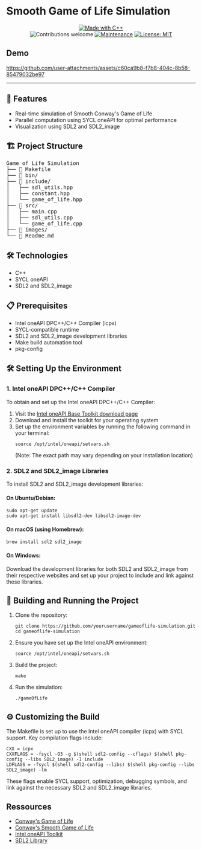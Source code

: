 <h1>Smooth Game of Life Simulation</h1>
<div align="center">
<a href="https://isocpp.org/"><img src="https://img.shields.io/badge/Made%20with-C%2B%2B-00599C?style=for-the-badge&logo=c%2B%2B" alt="Made with C++"></a>
<br>
<img src="https://img.shields.io/badge/contributions-welcome-brightgreen.svg?style=flat" alt="Contributions welcome">
<a href="https://github.com/yourusername/gameoflife-simulation/graphs/commit-activity"><img src="https://img.shields.io/badge/Maintained%3F-yes-green.svg" alt="Maintenance"></a>
<a href="https://opensource.org/licenses/MIT"><img src="https://img.shields.io/badge/License-MIT-blue.svg" alt="License: MIT"></a>
</div>

<h2>Demo</h2>

https://github.com/user-attachments/assets/c60ca9b8-f7b8-404c-8b58-85479032be97

<hr>

<h2>🚀 Features</h2>
<ul>
<li>Real-time simulation of Smooth Conway's Game of Life</li>
<li>Parallel computation using SYCL oneAPI for optimal performance</li>
<li>Visualization using SDL2 and SDL2_image</li>
</ul>

<h2>🏗️ Project Structure</h2>
<pre>
Game of Life Simulation
├── 📄 Makefile
├── 📁 bin/
├── 📁 include/
│   ├── sdl_utils.hpp
│   ├── constant.hpp
│   └── game_of_life.hpp
├── 📁 src/
│   ├── main.cpp
│   ├── sdl_utils.cpp
│   └── game_of_life.cpp
├── 📁 images/
└── 📘 Readme.md
</pre>

<h2>🛠️ Technologies</h2>
<ul>
<li>C++</li>
<li>SYCL oneAPI</li>
<li>SDL2 and SDL2_image</li>
</ul>

<h2>📋 Prerequisites</h2>
<ul>
<li>Intel oneAPI DPC++/C++ Compiler (icpx)</li>
<li>SYCL-compatible runtime</li>
<li>SDL2 and SDL2_image development libraries</li>
<li>Make build automation tool</li>
<li>pkg-config</li>
</ul>

<h2>🛠️ Setting Up the Environment</h2>

<h3>1. Intel oneAPI DPC++/C++ Compiler</h3>
<p>To obtain and set up the Intel oneAPI DPC++/C++ Compiler:</p>
<ol>
<li>Visit the <a href="https://www.intel.com/content/www/us/en/developer/tools/oneapi/base-toolkit-download.html">Intel oneAPI Base Toolkit download page</a></li>
<li>Download and install the toolkit for your operating system</li>
<li>Set up the environment variables by running the following command in your terminal:
<pre><code>source /opt/intel/oneapi/setvars.sh</code></pre>
(Note: The exact path may vary depending on your installation location)
</li>
</ol>

<h3>2. SDL2 and SDL2_image Libraries</h3>
<p>To install SDL2 and SDL2_image development libraries:</p>

<h4>On Ubuntu/Debian:</h4>
<pre><code>sudo apt-get update
sudo apt-get install libsdl2-dev libsdl2-image-dev</code></pre>

<h4>On macOS (using Homebrew):</h4>
<pre><code>brew install sdl2 sdl2_image</code></pre>

<h4>On Windows:</h4>
<p>Download the development libraries for both SDL2 and SDL2_image from their respective websites and set up your project to include and link against these libraries.</p>

<h2>🚀 Building and Running the Project</h2>
<ol>
<li>Clone the repository:
<pre><code>git clone https://github.com/yourusername/gameoflife-simulation.git
cd gameoflife-simulation</code></pre>
</li>
<li>Ensure you have set up the Intel oneAPI environment:
<pre><code>source /opt/intel/oneapi/setvars.sh</code></pre>
</li>
<li>Build the project:
<pre><code>make</code></pre>
</li>
<li>Run the simulation:
<pre><code>./gameOfLife</code></pre>
</li>
</ol>

<h2>⚙️ Customizing the Build</h2>
<p>The Makefile is set up to use the Intel oneAPI compiler (icpx) with SYCL support. Key compilation flags include:</p>
<pre><code>CXX = icpx
CXXFLAGS = -fsycl -O3 -g $(shell sdl2-config --cflags) $(shell pkg-config --libs SDL2_image) -I include
LDFLAGS = -fsycl $(shell sdl2-config --libs) $(shell pkg-config --libs SDL2_image) -lm
</code></pre>
<p>These flags enable SYCL support, optimization, debugging symbols, and link against the necessary SDL2 and SDL2_image libraries.</p>

<h2>Ressources</h2>
<ul>
<li><a href="https://en.wikipedia.org/wiki/Conway%27s_Game_of_Life">Conway's Game of Life</a></li>
<li><a href="https://arxiv.org/abs/1111.1567">Conway's Smooth Game of Life</a></li>
<li><a href="https://www.intel.com/content/www/us/en/developer/tools/oneapi/overview.html">Intel oneAPI Toolkit</a></li>
<li><a href="https://www.libsdl.org/">SDL2 Library</a></li>
</ul>
